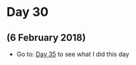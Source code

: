 # Day 30
## (6 February 2018)

* Go to: [Day 35](https://github.com/ldoc/100DaysOfCode/blob/master/days_notes/DAY_35.md) to see what I did this day